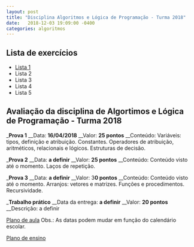 ```yaml
---
layout: post
title: "Disciplina Algoritmos e Lógica de Programação - Turma 2018"
date:   2018-12-03 19:09:00 -0400
categories: algoritmos
---
```


## Lista de exercícios
* [Lista 1](../downloads/algortimos/lista1.pdf)
* Lista 2
* Lista 3
* Lista 4
* Lista 5

## Avaliação da disciplina de Algortimos e Lógica de Programação - Turma 2018

_**Prova 1**
__Data: **16/04/2018**
__Valor: **25 pontos**
__Conteúdo: Variáveis: tipos, definição e atribuição. Constantes. Operadores de atribuição, aritméticos, relacionais e lógicos. Estruturas de decisão.
  
_**Prova 2**
__Data: **a definir**
__Valor: **25 pontos**
__Conteúdo: Conteúdo visto até o momento. Laços de repetição.
  
_**Prova 3**
__Data: **a definir**
__Valor: 3**0 pontos**
__Conteúdo: Conteúdo visto até o momento. Arranjos: vetores e matrizes. Funções e procedimentos. Recursividade.
  
_**Trabalho prático**
__Data da entrega: **a definir**
__Valor: **20 pontos**
__Descrição: a definir


[Plano de aula](https://docs.google.com/spreadsheets/d/164lmjU63DAGTboSR4n-ktQv8ZjIHVNnaY3RAg2m2ksc/edit?usp=sharing)
Obs.: As datas podem mudar em função do calendário escolar.

[Plano de ensino]()
